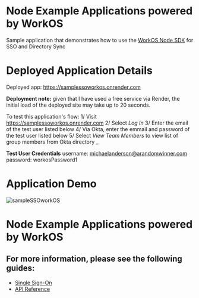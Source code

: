# Node Example Applications powered by WorkOS

Sample application that demonstrates how to use the [WorkOS Node SDK](https://github.com/workos-inc/workos-node) for SSO and Directory Sync

# Deployed Application Details

Deployed app:  https://samplessoworkos.onrender.com

**Deployment note:** given that I have used a free service via Render, the initial load of the deployed site may take up to 20 seconds. 

To test this application's flow: 
1/ Visit https://samplessoworkos.onrender.com
2/ Select _Log In_
3/ Enter the email of the test user listed below 
4/ Via Okta, enter the emmail and password of the test user listed below
5/ Select _View Team Members_ to view list of group members from Okta directory _

**Test User Credentials**
username: michaelanderson@arandomwinner.com
password: workosPassword1

# Application Demo 
![sampleSSOworkOS](https://user-images.githubusercontent.com/51098314/233148001-1c97e102-c421-443f-ae75-50791d4cfcbe.gif)

# Node Example Applications powered by WorkOS

## For more information, please see the following guides:

- [Single Sign-On](https://workos.com/docs/sso/guide)
- [API Reference](https://workos.com/docs/reference)
